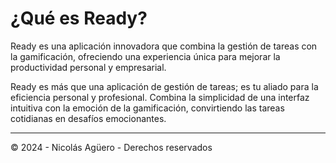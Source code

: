# ¿Qué es Ready?

Ready es una aplicación innovadora que combina la gestión de tareas con la gamificación, ofreciendo una experiencia única para mejorar la productividad personal y empresarial.

Ready es más que una aplicación de gestión de tareas; es tu aliado para la eficiencia personal y profesional. 
Combina la simplicidad de una interfaz intuitiva con la emoción de la gamificación, convirtiendo las tareas cotidianas en desafíos emocionantes.

----
© 2024 - Nicolás Agüero - Derechos reservados 
